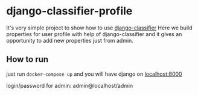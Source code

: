 # django-classifier-profile

It's very simple project to show how to use [django-classifier](https://django-classifier.readthedocs.io)
Here we build properties for user profile with help of  django-classifier and it gives an opportunity to add new properties just from admin.

## How to run
just run `docker-compose up` and you will have django on [localhost:8000](http://localhost:8000/)

login/password for admin: admin@localhost/admin
